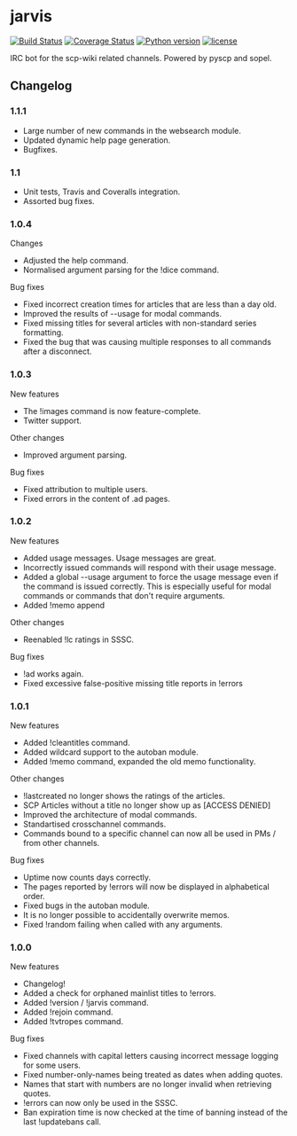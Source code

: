 # jarvis
[![Build Status](https://travis-ci.org/anqxyr/jarvis.svg?branch=master)](https://travis-ci.org/anqxyr/jarvis)
[![Coverage Status](http://img.shields.io/coveralls/anqxyr/jarvis.svg)](https://coveralls.io/r/anqxyr/jarvis)
[![Python version](https://img.shields.io/badge/python-3.4-blue.svg)]()
[![license](https://img.shields.io/github/license/anqxyr/jarvis.svg?maxAge=2592000)]()

IRC bot for the scp-wiki related channels. Powered by pyscp and sopel.

## Changelog

### 1.1.1

* Large number of new commands in the websearch module.
* Updated dynamic help page generation.
* Bugfixes.

### 1.1

* Unit tests, Travis and Coveralls integration.
* Assorted bug fixes.

### 1.0.4

Changes

* Adjusted the help command.
* Normalised argument parsing for the !dice command.

Bug fixes

* Fixed incorrect creation times for articles that are less than a day old.
* Improved the results of --usage for modal commands.
* Fixed missing titles for several articles with non-standard series formatting.
* Fixed the bug that was causing multiple responses to all commands after a disconnect.

### 1.0.3

New features

* The !images command is now feature-complete.
* Twitter support.

Other changes

* Improved argument parsing.

Bug fixes

* Fixed attribution to multiple users.
* Fixed errors in the content of .ad pages.

### 1.0.2

New features

* Added usage messages. Usage messages are great.
* Incorrectly issued commands will respond with their usage message.
* Added a global --usage argument to force the usage message even if the command is issued correctly. This is especially useful for modal commands or commands that don't require arguments.
* Added !memo append

Other changes

* Reenabled !lc ratings in SSSC.

Bug fixes

* !ad works again.
* Fixed excessive false-positive missing title reports in !errors

### 1.0.1

New features

* Added !cleantitles command.
* Added wildcard support to the autoban module.
* Added !memo command, expanded the old memo functionality.

Other changes

* !lastcreated no longer shows the ratings of the articles.
* SCP Articles without a title no longer show up as [ACCESS DENIED]
* Improved the architecture of modal commands.
* Standartised crosschannel commands.
* Commands bound to a specific channel can now all be used in PMs / from other channels.

Bug fixes

* Uptime now counts days correctly.
* The pages reported by !errors will now be displayed in alphabetical order.
* Fixed bugs in the autoban module.
* It is no longer possible to accidentally overwrite memos.
* Fixed !random failing when called with any arguments.

### 1.0.0

New features

* Changelog!
* Added a check for orphaned mainlist titles to !errors.
* Added !version / !jarvis command. 
* Added !rejoin command.
* Added !tvtropes command.

Bug fixes

* Fixed channels with capital letters causing incorrect message logging for some users.
* Fixed number-only-names being treated as dates when adding quotes.
* Names that start with numbers are no longer invalid when retrieving quotes.
* !errors can now only be used in the SSSC.
* Ban expiration time is now checked at the time of banning instead of the last !updatebans call.
